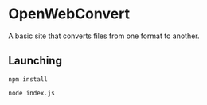 # OpenWebConvert
A basic site that converts files from one format to another. 

## Launching
`npm install`

`node index.js`
